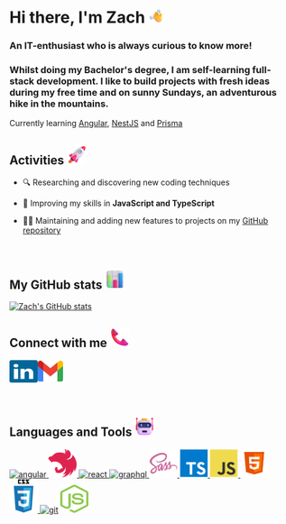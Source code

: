 <h1 align="left">Hi there, I'm Zach <img src="./images/Wave.png" width="25px"></h1>
<h3 align="left">An IT-enthusiast who is always curious to know more!</h3>  
<h3 align="left">Whilst doing my Bachelor's degree, I am self-learning full-stack development. I like to build projects with fresh ideas during my free time and on sunny Sundays, an adventurous hike in the mountains.</h3>

Currently learning [Angular](https://angular.io/), [NestJS](https://nestjs.com/) and [Prisma](https://www.prisma.io/)
<br>

<!-- My goals -->
## Activities <img src="./images/Rocket.png" width="35px">
- 🔍 Researching and discovering new coding techniques

- 🌱 Improving my skills in **JavaScript and TypeScript**
  
- 👨‍💻 Maintaining and adding new features to projects on my [GitHub repository](https://github.com/ZachLee12?tab=repositories)

<br>

<!-- GitHub stats -->
## My GitHub stats <img src="./images/Bar%20Chart.png" width="35px"> 
[![Zach's GitHub stats](https://github-readme-stats.vercel.app/api?username=zachlee12&show_icons=true&theme=vue-dark&hide=contribs&hide_border=true)](https://github.com/anuraghazra/github-readme-stats)

<!-- Connect with me -->
## Connect with me <img src="./images/Telephone%20Receiver.png" height="35px"/>
<p align="left">
<a href="https://www.linkedin.com/in/zach-lee-01702921b" target="blank"><img align="center" src="./icons/linkedin-icon.svg" alt="zach lee" height="40" width="50" /></a><a href="mailto:leezhengyang22@gmail.com" target="blank"><img align="center" src="./icons/Gmail.svg" alt="gmail" height="37" width="45" /></a>
</p>

<br>

<!-- Languages and Tools -->
## Languages and Tools <img src="./images/Robot.png" width="35">
<p align="left"> <a href="https://angular.io" target="_blank" rel="noreferrer"> <img src="https://angular.io/assets/images/logos/angular/angular.svg" alt="angular" width="50" height="50"/> </a><a href="https://nestjs.com/" target="_blank" rel="noreferrer"> <img src="https://raw.githubusercontent.com/devicons/devicon/master/icons/nestjs/nestjs-plain.svg" alt="nestjs" width="50" height="50"/> </a><a href="https://react.dev/" target="_blank" rel="noreferrer"> <img src="https://reactnative.dev/img/header_logo.svg" alt="react" width="50" height="50"/> </a><a href="https://graphql.org" target="_blank" rel="noreferrer"> <img src="https://www.vectorlogo.zone/logos/graphql/graphql-icon.svg" alt="graphql" width="50" height="50"/> </a><a href="https://sass-lang.com" target="_blank" rel="noreferrer"> <img src="https://raw.githubusercontent.com/devicons/devicon/master/icons/sass/sass-original.svg" alt="sass" width="50" height="50"/> </a> <a href="https://www.typescriptlang.org/" target="_blank" rel="noreferrer"> <img src="https://raw.githubusercontent.com/devicons/devicon/master/icons/typescript/typescript-original.svg" alt="typescript" width="50" height="50"/> </a><a href="https://developer.mozilla.org/en-US/docs/Web/JavaScript" target="_blank" rel="noreferrer"> <img src="https://raw.githubusercontent.com/devicons/devicon/master/icons/javascript/javascript-original.svg" alt="javascript" width="50" height="50"/> </a> <a href="https://www.w3.org/html/" target="_blank" rel="noreferrer"> <img src="./icons/HTML5.svg" alt="html5" width="50" height="50"/> </a> <a href="https://www.w3schools.com/css/" target="_blank" rel="noreferrer"> <img src="https://raw.githubusercontent.com/devicons/devicon/master/icons/css3/css3-original-wordmark.svg" alt="css3" width="50" height="60"/> </a><a href="https://git-scm.com/" target="_blank" rel="noreferrer"> <img src="https://www.vectorlogo.zone/logos/git-scm/git-scm-icon.svg" alt="git" width="50" height="50"/></a> <a href="https://nodejs.org" target="_blank" rel="noreferrer"> <img src="./icons/nodejs-icon.svg" alt="nodejs" width="50" height="50"/> </a></p>


